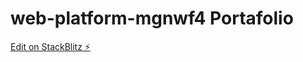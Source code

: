 # web-platform-mgnwf4  Portafolio 

[Edit on StackBlitz ⚡️](https://stackblitz.com/edit/web-platform-mgnwf4)

